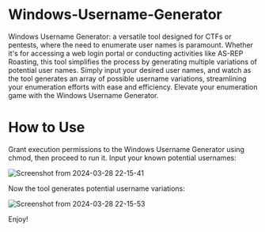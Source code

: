 # Windows-Username-Generator
Windows Username Generator: a versatile tool designed for CTFs or pentests, where the need to enumerate user names is paramount. Whether it's for accessing a web login portal or conducting activities like AS-REP Roasting, this tool simplifies the process by generating multiple variations of potential user names. Simply input your desired user names, and watch as the tool generates an array of possible username variations, streamlining your enumeration efforts with ease and efficiency. Elevate your enumeration game with the Windows Username Generator.

# How to Use

Grant execution permissions to the Windows Username Generator using chmod, then proceed to run it. Input your known potential usernames:

![Screenshot from 2024-03-28 22-15-41](https://github.com/jadu101/Windows-Username-Generator/assets/76433661/6ff86478-79c0-4cfb-994a-051fbb17907c)

Now the tool generates potential username variations:

![Screenshot from 2024-03-28 22-15-53](https://github.com/jadu101/Windows-Username-Generator/assets/76433661/cf14f15b-6b58-475c-8f36-36dbf7ba2297)

Enjoy!
